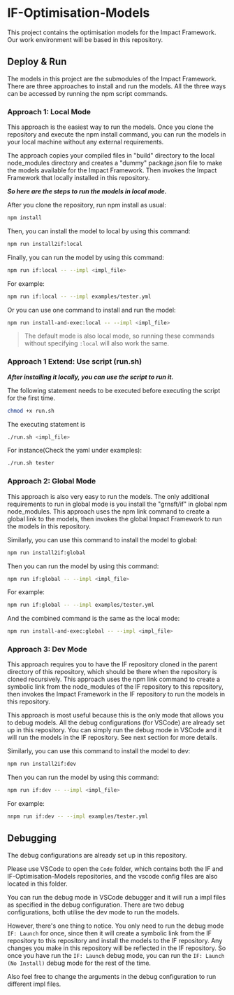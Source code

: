 # IF-Optimisation-Models

This project contains the optimisation models for the Impact Framework. Our work environment will be based in this repository.

## Deploy & Run

The models in this project are the submodules of the Impact Framework. There are three approaches to install and run the models. All the three ways can be accessed by running the npm script commands.

### Approach 1: Local Mode
This approach is the easiest way to run the models. Once you clone the repository and execute the npm install command, you can run the models in your local machine without any external requirements.

The approach copies your compiled files in "build" directory to the local node_modules directory and creates a "dummy" package.json file to make the models available for the Impact Framework. Then invokes the Impact Framework that locally installed in this repository.

***So here are the steps to run the models in local mode.***

After you clone the repository, run npm install as usual:
```bash
npm install
```

Then, you can install the model to local by using this command:
```bash
npm run install2if:local
```

Finally, you can run the model by using this command:
```bash
npm run if:local -- --impl <impl_file>
```

For example:
```bash
npm run if:local -- --impl examples/tester.yml
```

Or you can use one command to install and run the model:
```bash
npm run install-and-exec:local -- --impl <impl_file>
```

> The default mode is also local mode, so running these commands without specifying `:local` will also work the same.
### Approach 1 Extend: Use script (run.sh)
***After installing it locally, you can use the script to run it.***

The following statement needs to be executed before executing the script for the first time.
```bash
chmod +x run.sh
```
The executing statement is
```bash
./run.sh <impl_file>
```
For instance(Check the yaml under examples):
```bash
./run.sh tester
```

### Approach 2: Global Mode

This approach is also very easy to run the models. The only additional requirements to run in global mode is you install the "grnsft/if" in global npm node_modules. This approach uses the npm link command to create a global link to the models, then invokes the global Impact Framework to run the models in this repository.

Similarly, you can use this command to install the model to global:
```bash
npm run install2if:global
```

Then you can run the model by using this command:
```bash
npm run if:global -- --impl <impl_file>
```
For example:
```bash
npm run if:global -- --impl examples/tester.yml
```
And the combined command is the same as the local mode:
```bash
npm run install-and-exec:global -- --impl <impl_file>
```

### Approach 3: Dev Mode

This approach requires you to have the IF repository cloned in the parent directory of this repository, which should be there when the repository is cloned recursively. This approach uses the npm link command to create a symbolic link from the node_modules of the IF repository to this repository, then invokes the Impact Framework in the IF repository to run the models in this repository.

This approach is most useful because this is the only mode that allows you to debug models. All the debug configurations (for VSCode) are already set up in this repository. You can simply run the debug mode in VSCode and it will run the models in the IF repository. See next section for more details.

Similarly, you can use this command to install the model to dev:
```bash
npm run install2if:dev
```

Then you can run the model by using this command:
```bash
npm run if:dev -- --impl <impl_file>
```
For example:
```bash
nnpm run if:dev -- --impl examples/tester.yml
```

## Debugging

The debug configurations are already set up in this repository.

Please use VSCode to open the `Code` folder, which contains both the IF and IF-Optimisation-Models repositories, and the vscode config files are also located in this folder.

You can run the debug mode in VSCode debugger and it will run a impl files as specified in the debug configuration. There are two debug configurations, both utilise the dev mode to run the models.

However, there's one thing to notice. You only need to run the debug mode `IF: Launch` for once, since then it will create a symbolic link from the IF repository to this repository and install the models to the IF repository. Any changes you make in this repository will be reflected in the IF repository. So once you have run the `IF: Launch` debug mode, you can run the `IF: Launch (No Install)` debug mode for the rest of the time.

Also feel free to change the arguments in the debug configuration to run different impl files.
